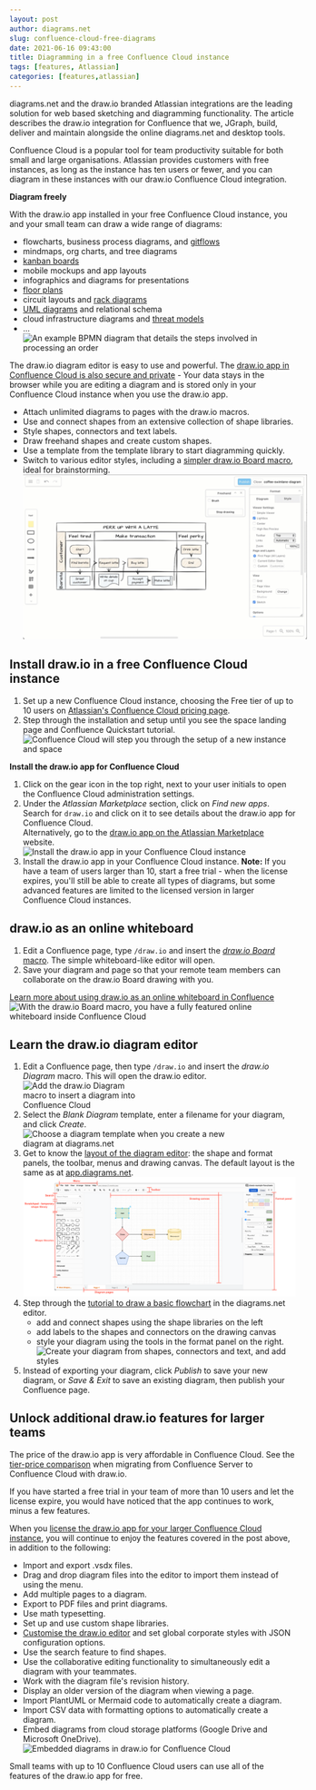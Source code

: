 ```yaml
---
layout: post
author: diagrams.net
slug: confluence-cloud-free-diagrams
date: 2021-06-16 09:43:00
title: Diagramming in a free Confluence Cloud instance
tags: [features, Atlassian]
categories: [features,atlassian]
---
```


diagrams.net and the draw.io branded Atlassian integrations are the leading solution for web based sketching and diagramming functionality. The article describes the draw.io integration for Confluence that we, JGraph, build, deliver and maintain alongside the online diagrams.net and desktop tools.

Confluence Cloud is a popular tool for team productivity suitable for both small and large organisations. Atlassian provides customers with free instances, as long as the instance has ten users or fewer, and you can diagram in these instances with our draw.io Confluence Cloud integration.

**Diagram freely**

With the draw.io app installed in your free Confluence Cloud instance, you and your small team can draw a wide range of diagrams: 
* flowcharts, business process diagrams, and [gitflows](/blog/gitflow-diagram.html)
* mindmaps, org charts, and tree diagrams
* [kanban boards](/blog/kanban-boards.html)
* mobile mockups and app layouts
* infographics and diagrams for presentations
* [floor plans](/blog/floorplans.html)
* circuit layouts and [rack diagrams](/blog/rack-diagrams.html)
* [UML diagrams](/blog/uml-2-5.html) and relational schema
* cloud infrastructure diagrams and [threat models](/blog/threat-modelling.html)
* ...
<br /><img src="/assets/img/blog/bpmn-example-order-process.png" style="max-width:100%;height:auto;" alt="An example BPMN diagram that details the steps involved in processing an order">


The draw.io diagram editor is easy to use and powerful. The [draw.io app in Confluence Cloud is also secure and private](/blog/data-protection.html) - Your data stays in the browser while you are editing a diagram and is stored only in your Confluence Cloud instance when you use the draw.io app. 

* Attach unlimited diagrams to pages with the draw.io macros.
* Use and connect shapes from an extensive collection of shape libraries.
* Style shapes, connectors and text labels.
* Draw freehand shapes and create custom shapes.
* Use a template from the template library to start diagramming quickly.
* Switch to various editor styles, including a [simpler draw.io Board macro](/blog/drawio-board-macro.html), ideal for brainstorming.
<br /><img src="/assets/img/blog/sketch-ui-freehand-drawing.gif" style="width=100%;max-width:500px;height:auto;" alt="Use the freehand drawing tool in a draw.io Board diagram to markup diagrams or draw shapes with your mouse">



## Install draw.io in a free Confluence Cloud instance

1. Set up a new Confluence Cloud instance, choosing the Free tier of up to 10 users on [Atlassian's Confluence Cloud pricing page](https://www.atlassian.com/software/confluence/pricing). 
2. Step through the installation and setup until you see the space landing page and Confluence Quickstart tutorial.
<br /><img src="/assets/img/blog/confluence-cloud-new-instance.png" style="max-width:100%;height:auto;" alt="Confluence Cloud will step you through the setup of a new instance and space">

**Install the draw.io app for Confluence Cloud**
1. Click on the gear icon in the top right, next to your user initials to open the Confluence Cloud administration settings. 
2. Under the _Atlassian Marketplace_ section, click on _Find new apps_. Search for ``draw.io`` and click on it to see details about the draw.io app for Confluence Cloud.
<br />Alternatively, go to the [draw.io app on the Atlassian Marketplace](https://marketplace.atlassian.com/apps/1210933/draw-io-diagrams-for-confluence?hosting=cloud&tab=overview) website.
<br /><img src="/assets/img/blog/confluence-cloud-install-drawio.png" style="max-width:100%;height:auto;" alt="Install the draw.io app in your Confluence Cloud instance">
3. Install the draw.io app in your Confluence Cloud instance. 
**Note:** If you have a team of users larger than 10, start a free trial - when the license expires, you'll still be able to create all types of diagrams, but some advanced features are limited to the licensed version in larger Confluence Cloud instances. 


## draw.io as an online whiteboard

1. Edit a Confluence page, type ``/draw.io`` and insert the [_draw.io Board_ macro](/blog/drawio-board-macro.html). The simple whiteboard-like editor will open.
2. Save your diagram and page so that your remote team members can collaborate on the draw.io Board drawing with you.

[Learn more about using draw.io as an online whiteboard in Confluence](/blog/online-whiteboard-confluence.html)
<br /><img src="/assets/img/blog/confluence-online-whiteboard-drawio.png" style="width=100%;max-width:600px;height:auto;" alt="With the draw.io Board macro, you have a fully featured online whiteboard inside Confluence Cloud">

## Learn the draw.io diagram editor

1. Edit a Confluence page, then type ``/draw.io`` and insert the _draw.io Diagram_ macro. This will open the draw.io editor. 
<br /><img src="/assets/img/blog/drawio-confluence-cloud-new.png" style="width=100%;max-width:200px;height:auto;" alt="Add the draw.io Diagram macro to insert a diagram into Confluence Cloud">
2. Select the _Blank Diagram_ template, enter a filename for your diagram, and click _Create_.
<br /><img src="/assets/img/blog/template-library-new-diagram.png" style="width=100%;max-width:400px;height:auto;" alt="Choose a diagram template when you create a new diagram at diagrams.net">
3. Get to know the [layout of the diagram editor](/doc/getting-started-editor.html): the shape and format panels, the toolbar, menus and drawing canvas. The default layout is the same as at [app.diagrams.net](https://app.diagrams.net/). 
<br /><img src="/assets/img/blog/drawio-interface-introduction.png" style="max-width:100%;height:auto;" alt="The diagrams.net editor, its tools and panels">
4. Step through the [tutorial to draw a basic flowchart](/doc/getting-started-basic-flow-chart.html#add-shapes-to-the-drawing-canvas) in the diagrams.net editor.
   * add and connect shapes using the shape libraries on the left
   * add labels to the shapes and connectors on the drawing canvas
   * style your diagram using the tools in the format panel on the right.
<br /><img src="/assets/img/blog/drawio-confluence-cloud-demo.gif" style="max-width:100%;height:auto;" alt="Create your diagram from shapes, connectors and text, and add styles">
5. Instead of exporting your diagram, click _Publish_ to save your new diagram, or _Save & Exit_ to save an existing diagram, then publish your Confluence page.

## Unlock additional draw.io features for larger teams

The price of the draw.io app is very affordable in Confluence Cloud. See the [tier-price comparison](/blog/gliffy-confluence-cloud-prices.html) when migrating from Confluence Server to Confluence Cloud with draw.io.

If you have started a free trial in your team of more than 10 users and let the license expire, you would have noticed that the app continues to work, minus a few features.

When you [license the draw.io app for your larger Confluence Cloud instance](https://marketplace.atlassian.com/apps/1210933/draw-io-diagrams-for-confluence?hosting=cloud&tab=overview), you will continue to enjoy the features covered in the post above, in addition to the following:

* Import and export .vsdx files.
* Drag and drop diagram files into the editor to import them instead of using the menu.
* Add multiple pages to a diagram.
* Export to PDF files and print diagrams.
* Use math typesetting.
* Set up and use custom shape libraries. 
* [Customise the draw.io editor](/doc/drawio-confluence-cloud.html) and set global corporate styles with JSON configuration options.
* Use the search feature to find shapes.
* Use the collaborative editing functionality to simultaneously edit a diagram with your teammates.
* Work with the diagram file's revision history. 
* Display an older version of the diagram when viewing a page.
* Import PlantUML or Mermaid code to automatically create a diagram. 
* Import CSV data with formatting options to automatically create a diagram.
* Embed diagrams from cloud storage platforms (Google Drive and Microsoft OneDrive).
<br /><img src="/assets/img/blog/embed-diagrams-confluence-cloud.png" style="width=100%;max-width:500px;height:auto;" alt="Embedded diagrams in draw.io for Confluence Cloud">

Small teams with up to 10 Confluence Cloud users can use all of the features of the draw.io app for free.